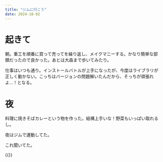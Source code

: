 ```yaml
---
title: "ジムに行こう"
date: 2024-10-02
---
```



# 起きて
朝。重工を順番に買って売ってを繰り返し、メイクマニーする。かなり簡単な部類だったので良かった。あとは大森まで歩いてみたり。

仕事はいつも通り。インストールバトルが上手になったが、今度はライブラリが正しく動かない。こっちはバージョンの問題解いたんだから、そっちが頑張れよ...！となる。

# 夜
料理に焼きそばカレーという物を作った。結構上手いな！野菜もいっぱい取れるし。

夜はジムで運動してた。

これ聞いてた。

{{<bandcamp-album id="3423648463" layout="large">}}

